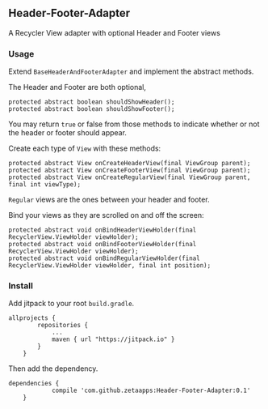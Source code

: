 ## Header-Footer-Adapter
A Recycler View adapter with optional Header and Footer views

### Usage

Extend `BaseHeaderAndFooterAdapter` and implement the abstract methods.

The Header and Footer are both optional, 
```
protected abstract boolean shouldShowHeader();
protected abstract boolean shouldShowFooter();
```
You may return `true` or false from those methods to indicate whether or not the header or footer should appear.

Create each type of `View` with these methods:
```
protected abstract View onCreateHeaderView(final ViewGroup parent);
protected abstract View onCreateFooterView(final ViewGroup parent);
protected abstract View onCreateRegularView(final ViewGroup parent, final int viewType);
```
`Regular` views are the ones between your header and footer.  

Bind your views as they are scrolled on and off the screen:
```
protected abstract void onBindHeaderViewHolder(final RecyclerView.ViewHolder viewHolder);
protected abstract void onBindFooterViewHolder(final RecyclerView.ViewHolder viewHolder);
protected abstract void onBindRegularViewHolder(final RecyclerView.ViewHolder viewHolder, final int position);
```

### Install

Add jitpack to your root `build.gradle`.

```
allprojects {
		repositories {
			...
			maven { url "https://jitpack.io" }
		}
	}
```

Then add the dependency.

```
dependencies {
	        compile 'com.github.zetaapps:Header-Footer-Adapter:0.1'
	}
```